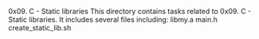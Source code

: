 0x09. C - Static libraries
This directory contains tasks related to 0x09. C - Static libraries. 
It includes several files including: 
libmy.a
main.h
create_static_lib.sh

